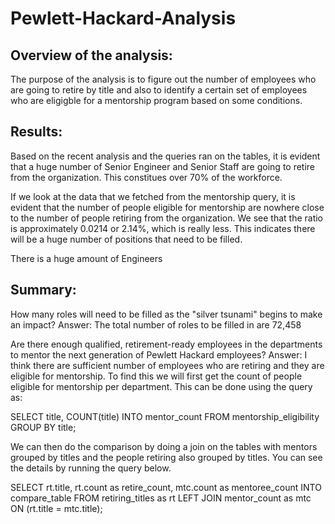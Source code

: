 # Pewlett-Hackard-Analysis

## Overview of the analysis: 
The purpose of the analysis is to figure out the number of employees who are going to retire by title and also to identify a certain set of employees who are eligigble for a mentorship program based on some conditions. 

## Results: 

Based on the recent analysis and the queries ran on the tables, it is evident that a huge number of Senior Engineer and Senior Staff are going to retire from the organization. This constitues over 70% of the workforce. 



If we look at the data that we fetched from the mentorship query, it is evident that the number of people eligible for mentorship are nowhere close to the number of people retiring from the organization. We see that the ratio is approximately 0.0214 or 2.14%, which is really less. This indicates there will be a huge number of positions that need to be filled. 


There is a huge amount of Engineers







## Summary: 

How many roles will need to be filled as the "silver tsunami" begins to make an impact?
Answer: The total number of roles to be filled in are 72,458

Are there enough qualified, retirement-ready employees in the departments to mentor the next generation of Pewlett Hackard employees?
Answer: I think there are sufficient number of employees who are retiring and they are eligible for mentorship. 
To find this we will first get the count of people eligible for mentorship per department. This can be done using the query as:

  SELECT title,
  	COUNT(title)
  INTO mentor_count
  FROM mentorship_eligibility
  GROUP BY title;

  We can then do the comparison by doing a join on the tables with mentors grouped by titles and the people retiring also grouped by titles. 
  You can see the details by running the query below.

SELECT rt.title,
  	rt.count as retire_count,
  	mtc.count as mentoree_count
INTO compare_table
FROM retiring_titles as rt
LEFT JOIN mentor_count as mtc
ON (rt.title = mtc.title);